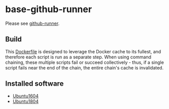 # base-github-runner

Please see [github-runner](https://github.com/terradatum/github-runner).

## Build

This [Dockerfile](https://github.com/terradatum/base-github-runner/blob/master/Dockerfile) is designed to leverage the
Docker cache to its fullest, and therefore each script is run as a separate step. When using command chaining, these
multiple scripts fail or succeed collectively - thus, if a single script fails near the end of the chain, the entire
chain's cache is invalidated.

## Installed software

* [Ubuntu1604](Ubuntu1604-README.md)
* [Ubuntu1804](Ubuntu1804-README.md)
